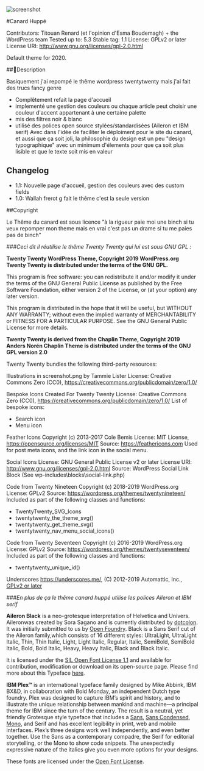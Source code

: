 ![screenshot](/Applications/MAMP/htdocs/wordpress/wp-content/themes/CanardUP_WPTheme/screenshot.png)

#Canard Huppé

Contributors: Titouan Renard (et l'opinion d'Esma Boudemagh) + the WordPress team
Tested up to: 5.3
Stable tag: 1.1
License: GPLv2 or later
License URI: http://www.gnu.org/licenses/gpl-2.0.html

Default theme for 2020.

##Description 

Basiquement j'ai repompé le thême wordpress twentytwenty mais j'ai fait des trucs fancy genre 
- Complêtement refait la page d'accueil
- implementé une gestion des couleurs ou chaque article peut choisir une couleur d'accent appartenant à une certaine palette
- mis des filtres noir & blanc
- utilisé des polices open source stylées/standardisées (Aileron et IBM serif)
Avec dans l'idée de faciliter le déploiment pour le site du canard, et aussi que ça soit joli, 
la philosophie du design est un peu "design typographique" avec un minimum d'élements pour que 
ça soit plus lisible et que le texte soit mis en valeur

## Changelog 

* 1.1:  Nouvelle page d'accueil, gestion des couleurs avec des custom fields
* 1.0: Wallah frerot g fait le thême c'est la seule version

##Copyright 

Le Thême du canard est sous licence "à la rigueur paie moi une binch si tu veux 
repomper mon theme mais en vrai c'est pas un drame si tu me paies pas de binch"

###*Ceci dit il réutilise le thême Twenty Twenty qui lui est sous GNU GPL :*

**Twenty Twenty WordPress Theme, Copyright 2019 WordPress.org
Twenty Twenty is distributed under the terms of the GNU GPL.**

This program is free software: you can redistribute it and/or modify
it under the terms of the GNU General Public License as published by
the Free Software Foundation, either version 2 of the License, or
(at your option) any later version.

This program is distributed in the hope that it will be useful,
but WITHOUT ANY WARRANTY; without even the implied warranty of
MERCHANTABILITY or FITNESS FOR A PARTICULAR PURPOSE. See the
GNU General Public License for more details.

**Twenty Twenty is derived from the Chaplin Theme, Copyright 2019 Anders Norén
Chaplin Theme is distributed under the terms of the GNU GPL version 2.0**

Twenty Twenty bundles the following third-party resources:

Illustrations in screenshot.png by Tammie Lister
License: Creative Commons Zero (CC0), https://creativecommons.org/publicdomain/zero/1.0/  

Bespoke Icons Created For Twenty Twenty
License: Creative Commons Zero (CC0), https://creativecommons.org/publicdomain/zero/1.0/
List of bespoke icons:

- Search icon
- Menu icon

Feather Icons
Copyright (c) 2013-2017 Cole Bemis
License: MIT License, https://opensource.org/licenses/MIT
Source: https://feathericons.com
Used for post meta icons, and the link icon in the social menu.

Social Icons
License: GNU General Public License v2 or later
License URI: http://www.gnu.org/licenses/gpl-2.0.html
Source: WordPress Social Link Block (See wp-includes\blocks\social-link.php)

Code from Twenty Nineteen
Copyright (c) 2018-2019 WordPress.org
License: GPLv2
Source: https://wordpress.org/themes/twentynineteen/
Included as part of the following classes and functions:
- TwentyTwenty_SVG_Icons
- twentytwenty_the_theme_svg()
- twentytwenty_get_theme_svg()
- twentytwenty_nav_menu_social_icons()

Code from Twenty Seventeen
Copyright (c) 2016-2019 WordPress.org
License: GPLv2
Source: https://wordpress.org/themes/twentyseventeen/
Included as part of the following classes and functions:

- twentytwenty_unique_id()

Underscores 
https://underscores.me/, (C) 2012-2019 Automattic, Inc., [GPLv2 or later](https://www.gnu.org/licenses/gpl-2.0.html)

###*En plus de ça le thême canard huppé utilise les polices Aileron et IBM serif*

**Aileron Black** is a neo-grotesque interpretation of Helvetica and Univers. Aileronwas created by Sora Sagano and is currently distributed by [dotcolon](http://dotcolon.net/font/aileron/). It was initially submitted to us by [Open Foundry](https://open-foundry.com/fonts/@open_foundry). Black is a Sans Serif cut of the Aileron family,which consists of 16 different styles: UltraLight, UltraLight Italic, Thin, Thin Italic, Light, Light Italic, Regular, Italic, SemiBold, SemiBold Italic, Bold, Bold Italic, Heavy, Heavy Italic, Black and Black Italic.

It is licensed under the [SIL Open Font License 1.1](http://scripts.sil.org/cms/scripts/page.php?site_id=nrsi&id=OFL) and available for contribution, modification or download on its open-source page. Please find more about this Typeface [here](https://github.com/ssagano/Aileron).

**IBM Plex™** is an international typeface family designed by Mike Abbink, IBM BX&D, in collaboration with Bold Monday, an independent Dutch type foundry. Plex was designed to capture IBM’s spirit and history, and to illustrate the unique relationship between mankind and machine—a principal theme for IBM since the turn of the century. The result is a neutral, yet friendly Grotesque style typeface that includes a [Sans](https://fonts.google.com/specimen/IBM+Plex+Sans), [Sans Condensed](https://fonts.google.com/specimen/IBM+Plex+Sans+Condensed), [Mono](https://fonts.google.com/specimen/IBM+Plex+Mono), and Serif and has excellent legibility in print, web and mobile interfaces. Plex’s three designs work well independently, and even better together. Use the Sans as a contemporary compadre, the Serif for editorial storytelling, or the Mono to show code snippets. The unexpectedly expressive nature of the italics give you even more options for your designs.

These fonts are licensed under the [Open Font License](https://scripts.sil.org/cms/scripts/page.php?site_id=nrsi&id=OFL). 